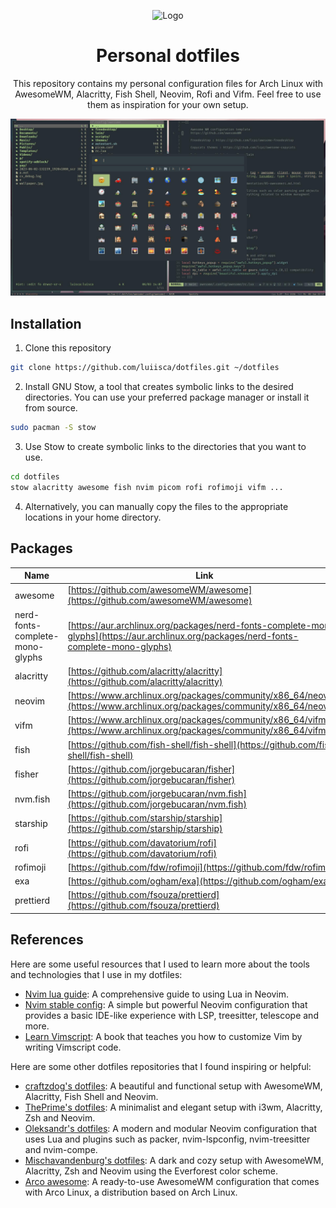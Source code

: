 <!-- PROJECT LOGO -->
<p align="center">
  <img src="https://openclipart.org/image/200px/305854" alt="Logo">

  <h1 align="center">Personal dotfiles</h1>

  <p align="center">
    This repository contains my personal configuration files for Arch Linux with AwesomeWM, Alacritty, Fish Shell, Neovim, Rofi and Vifm. Feel free to use them as inspiration for your own setup.
  </p>
</p>

![Screenshot](screenshot.jpg)

## Installation
1. Clone this repository
```bash
git clone https://github.com/luiisca/dotfiles.git ~/dotfiles
```
2. Install GNU Stow, a tool that creates symbolic links to the desired directories. You can use your preferred package manager or install it from source.
```bash
sudo pacman -S stow
```
3. Use Stow to create symbolic links to the directories that you want to use.
```bash
cd dotfiles
stow alacritty awesome fish nvim picom rofi rofimoji vifm ...
```
4. Alternatively, you can manually copy the files to the appropriate locations in your home directory.

## Packages
| Name        | Link           |
| ------------- |-------------|
| awesome | [https://github.com/awesomeWM/awesome](https://github.com/awesomeWM/awesome) |
| nerd-fonts-complete-mono-glyphs | [https://aur.archlinux.org/packages/nerd-fonts-complete-mono-glyphs](https://aur.archlinux.org/packages/nerd-fonts-complete-mono-glyphs) |
| alacritty | [https://github.com/alacritty/alacritty](https://github.com/alacritty/alacritty) |
| neovim | [https://www.archlinux.org/packages/community/x86_64/neovim](https://www.archlinux.org/packages/community/x86_64/neovim) |
| vifm | [https://www.archlinux.org/packages/community/x86_64/vifm](https://www.archlinux.org/packages/community/x86_64/vifm) |
| fish | [https://github.com/fish-shell/fish-shell](https://github.com/fish-shell/fish-shell) |
| fisher | [https://github.com/jorgebucaran/fisher](https://github.com/jorgebucaran/fisher) |
| nvm.fish | [https://github.com/jorgebucaran/nvm.fish](https://github.com/jorgebucaran/nvm.fish) |
| starship | [https://github.com/starship/starship](https://github.com/starship/starship) |
| rofi | [https://github.com/davatorium/rofi](https://github.com/davatorium/rofi) |
| rofimoji | [https://github.com/fdw/rofimoji](https://github.com/fdw/rofimoji) |
| exa | [https://github.com/ogham/exa](https://github.com/ogham/exa) |
| prettierd | [https://github.com/fsouza/prettierd](https://github.com/fsouza/prettierd)


## References
Here are some useful resources that I used to learn more about the tools and technologies that I use in my dotfiles:

- [Nvim lua guide](https://github.com/nanotee/nvim-lua-guide): A comprehensive guide to using Lua in Neovim.
- [Nvim stable config](https://github.com/LunarVim/nvim-basic-ide): A simple but powerful Neovim configuration that provides a basic IDE-like experience with LSP, treesitter, telescope and more.
- [Learn Vimscript](https://learnvimscriptthehardway.stevelosh.com): A book that teaches you how to customize Vim by writing Vimscript code.

Here are some other dotfiles repositories that I found inspiring or helpful:

- [craftzdog's dotfiles](https://github.com/craftzdog/dotfiles-public): A beautiful and functional setup with AwesomeWM, Alacritty, Fish Shell and Neovim.
- [ThePrime's dotfiles](https://github.com/ThePrimeagen/.dotfiles): A minimalist and elegant setup with i3wm, Alacritty, Zsh and Neovim.
- [Oleksandr's dotfiles](https://gitlab.com/ejiqpep/nvim-config): A modern and modular Neovim configuration that uses Lua and plugins such as packer, nvim-lspconfig, nvim-treesitter and nvim-compe.
- [Mischavandenburg's dotfiles](https://github.com/mischavandenburg/dotfiles-everforest): A dark and cozy setup with AwesomeWM, Alacritty, Zsh and Neovim using the Everforest color scheme.
- [Arco awesome](https://github.com/arcolinuxd/arco-awesome): A ready-to-use AwesomeWM configuration that comes with Arco Linux, a distribution based on Arch Linux.
